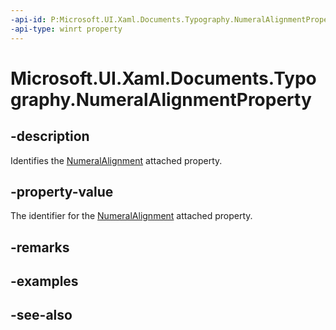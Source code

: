 ```yaml
---
-api-id: P:Microsoft.UI.Xaml.Documents.Typography.NumeralAlignmentProperty
-api-type: winrt property
---
```


<!-- Property syntax
public Windows.UI.Xaml.DependencyProperty NumeralAlignmentProperty { get; }
-->

# Microsoft.UI.Xaml.Documents.Typography.NumeralAlignmentProperty

## -description
Identifies the [NumeralAlignment](/windows/winui/api/microsoft.ui.xaml.documents.typography#xaml-attached-properties) attached property.

## -property-value
The identifier for the [NumeralAlignment](/windows/winui/api/microsoft.ui.xaml.documents.typography#xaml-attached-properties) attached property.

## -remarks

## -examples

## -see-also
